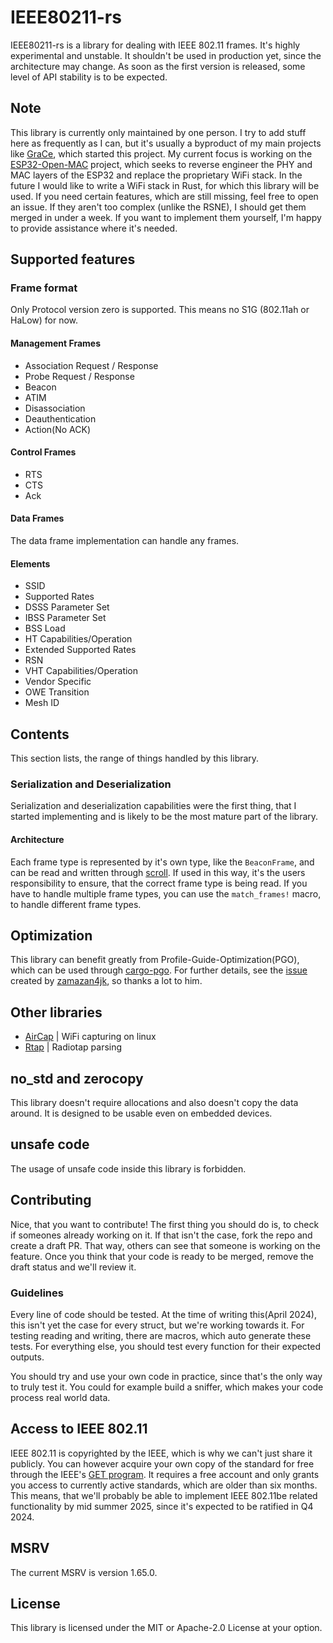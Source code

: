 # IEEE80211-rs
IEEE80211-rs is a library for dealing with IEEE 802.11 frames. It's highly experimental and unstable. It shouldn't be used in production yet, since the architecture may change.
As soon as the first version is released, some level of API stability is to be expected.

## Note
This library is currently only maintained by one person. I try to add stuff here as frequently as I can, but it's usually a byproduct of my main projects like [GraCe](https://github.com/Frostie314159/grace), which started this project. My current focus is working on the [ESP32-Open-MAC](https://esp32-open-mac.be/) project, which seeks to reverse engineer the PHY and MAC layers of the ESP32 and replace the proprietary WiFi stack. In the future I would like to write a WiFi stack in Rust, for which this library will be used. If you need certain features, which are still missing, feel free to open an issue. If they aren't too complex (unlike the RSNE), I should get them merged in under a week. If you want to implement them yourself, I'm happy to provide assistance where it's needed.

## Supported features
### Frame format
Only Protocol version zero is supported. This means no S1G (802.11ah or HaLow) for now.
#### Management Frames
- Association Request / Response
- Probe Request / Response
- Beacon
- ATIM
- Disassociation
- Deauthentication
- Action(No ACK)
#### Control Frames
- RTS
- CTS
- Ack
#### Data Frames
The data frame implementation can handle any frames.
#### Elements
- SSID
- Supported Rates
- DSSS Parameter Set
- IBSS Parameter Set
- BSS Load
- HT Capabilities/Operation
- Extended Supported Rates
- RSN
- VHT Capabilities/Operation
- Vendor Specific
- OWE Transition
- Mesh ID


## Contents
This section lists, the range of things handled by this library.
### Serialization and Deserialization
Serialization and deserialization capabilities were the first thing, that I started implementing and is likely to be the most mature part of the library.

#### Architecture
Each frame type is represented by it's own type, like the `BeaconFrame`, and can be read and written through [scroll](https://github.com/m4b/scroll). If used in this way, it's the users responsibility to ensure, that the  correct frame type is being read. If you have to handle multiple frame types, you can use the `match_frames!` macro, to handle different frame types.

## Optimization
This library can benefit greatly from Profile-Guide-Optimization(PGO), which can be used through [cargo-pgo](https://github.com/Kobzol/cargo-pgo). For further details, see the [issue](https://github.com/Frostie314159/ieee80211-rs/issues/3) created by [zamazan4jk](https://github.com/zamazan4ik), so thanks a lot to him.

## Other libraries
- [AirCap](https://github.com/Frostie314159/aircap) | WiFi capturing on linux
- [Rtap](https://github.com/Frostie314159/rtap) | Radiotap parsing

## no_std and zerocopy
This library doesn't require allocations and also doesn't copy the data around. It is designed to be usable even on embedded devices.

## unsafe code
The usage of unsafe code inside this library is forbidden.

## Contributing
Nice, that you want to contribute! The first thing you should do is, to check if someones already working on it. If that isn't the case, fork the repo and create a draft PR. That way, others can see that someone is working on the feature. Once you think that your code is ready to be merged, remove the draft status and we'll review it.
### Guidelines
Every line of code should be tested. At the time of writing this(April 2024), this isn't yet the case for every struct, but we're working towards it. For testing reading and writing, there are macros, which auto generate these tests. For everything else, you should test every function for their expected outputs.

You should try and use your own code in practice, since that's the only way to truly test it. You could for example build a sniffer, which makes your code process real world data.

## Access to IEEE 802.11
IEEE 802.11 is copyrighted by the IEEE, which is why we can't just share it publicly. You can however acquire your own copy of the standard for free through the IEEE's [GET program](https://ieeexplore.ieee.org/browse/standards/get-program/page). It requires a free account and only grants you access to currently active standards, which are older than six months. This means, that we'll probably be able to implement IEEE 802.11be related functionality by mid summer 2025, since it's expected to be ratified in Q4 2024.

## MSRV
The current MSRV is version 1.65.0.

## License
This library is licensed under the MIT or Apache-2.0 License at your option. 
